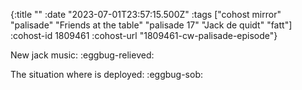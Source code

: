 {:title ""
 :date "2023-07-01T23:57:15.500Z"
 :tags ["cohost mirror" "palisade" "Friends at the table" "palisade 17" "Jack de quidt" "fatt"]
 :cohost-id 1809461
 :cohost-url "1809461-cw-palisade-episode"}

New jack music: :eggbug-relieved:

The situation where is deployed: :eggbug-sob: